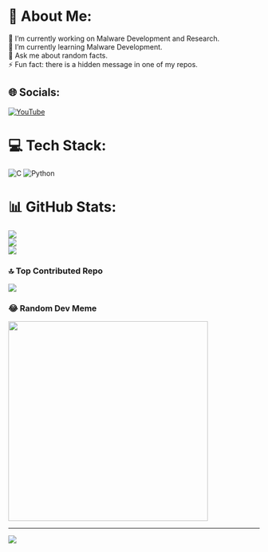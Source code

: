 # 💫 About Me:
🔭 I’m currently working on Malware Development and Research.<br>🌱 I’m currently learning Malware Development.<br>💬 Ask me about random facts.<br>⚡ Fun fact: there is a hidden message in one of my repos.

## 🌐 Socials:
[![YouTube](https://img.shields.io/badge/YouTube-%23FF0000.svg?logo=YouTube&logoColor=white)](https://youtube.com/@CyberPathFinder) 

# 💻 Tech Stack:
![C](https://img.shields.io/badge/c-%2300599C.svg?style=for-the-badge&logo=c&logoColor=white) ![Python](https://img.shields.io/badge/python-3670A0?style=for-the-badge&logo=python&logoColor=ffdd54)
# 📊 GitHub Stats:
![](https://github-readme-stats.vercel.app/api?username=MrElvo&theme=dark&hide_border=false&include_all_commits=false&count_private=true)<br/>
![](https://github-readme-streak-stats.herokuapp.com/?user=MrElvo&theme=dark&hide_border=false)<br/>
![](https://github-readme-stats.vercel.app/api/top-langs/?username=MrElvo&theme=dark&hide_border=false&include_all_commits=false&count_private=true&layout=compact)

### 🔝 Top Contributed Repo
![](https://github-contributor-stats.vercel.app/api?username=MrElvo&limit=5&theme=dark&combine_all_yearly_contributions=true)

### 😂 Random Dev Meme
<img src='https://randommeme-five.vercel.app/' style="height: 400px;"/>

---
[![](https://visitcount.itsvg.in/api?id=MrElvo&icon=0&color=0)](https://visitcount.itsvg.in)

<!-- Proudly created with GPRM ( https://gprm.itsvg.in ) -->
